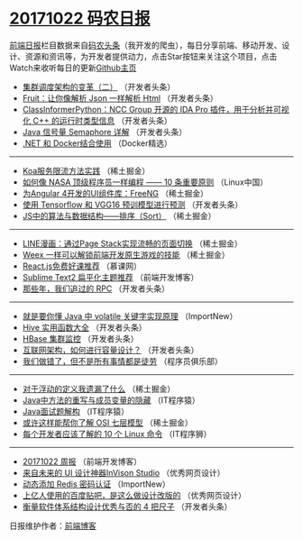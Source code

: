 # [20171022 码农日报](http://hao.caibaojian.com/date/2017/10/22)

[前端日报](http://caibaojian.com/c/news)栏目数据来自[码农头条](http://hao.caibaojian.com/)（我开发的爬虫），每日分享前端、移动开发、设计、资源和资讯等，为开发者提供动力，点击Star按钮来关注这个项目，点击Watch来收听每日的更新[Github主页](https://github.com/kujian/frontendDaily)
* [集群调度架构的变革（二）](http://hao.caibaojian.com/54320.html) （开发者头条）
* [Fruit：让你像解析 Json 一样解析 Html](http://hao.caibaojian.com/54314.html) （开发者头条）
* [ClassInformerPython：NCC Group 开源的 IDA Pro 插件，用于分析并可视化 C++ 的运行时类型信息](http://hao.caibaojian.com/54321.html) （开发者头条）
* [Java 信号量 Semaphore 详解](http://hao.caibaojian.com/54322.html) （开发者头条）
* [.NET 和 Docker结合使用](http://hao.caibaojian.com/54336.html) （Docker精选）

***
* [Koa服务限流方法实践](http://hao.caibaojian.com/54298.html) （稀土掘金）
* [如何像 NASA 顶级程序员一样编程 —— 10 条重要原则](http://hao.caibaojian.com/54338.html) （Linux中国）
* [为Angular 4开发的UI组件库：FreeNG](http://hao.caibaojian.com/54299.html) （稀土掘金）
* [使用 Tensorflow 和 VGG16 预训模型进行预测](http://hao.caibaojian.com/54319.html) （开发者头条）
* [JS中的算法与数据结构——排序（Sort）](http://hao.caibaojian.com/54301.html) （稀土掘金）

***
* [LINE漫画：通过Page Stack实现流畅的页面切换](http://hao.caibaojian.com/54303.html) （稀土掘金）
* [Weex 一样可以解锁前端开发原生游戏的技能](http://hao.caibaojian.com/54304.html) （稀土掘金）
* [React.js免费好课推荐](http://hao.caibaojian.com/54333.html) （慕课网）
* [Sublime Text2 扁平化主题推荐](http://hao.caibaojian.com/54344.html) （前端开发博客）
* [那些年，我们追过的 RPC](http://hao.caibaojian.com/54313.html) （开发者头条）

***
* [就是要你懂 Java 中 volatile 关键字实现原理](http://hao.caibaojian.com/54334.html) （ImportNew）
* [Hive 实用函数大全](http://hao.caibaojian.com/54315.html) （开发者头条）
* [HBase 集群监控](http://hao.caibaojian.com/54317.html) （开发者头条）
* [互联网架构，如何进行容量设计？](http://hao.caibaojian.com/54318.html) （开发者头条）
* [我们做错了，但不是所有事情都是徒劳](http://hao.caibaojian.com/54339.html) （程序员俱乐部）

***
* [对于浮动的定义我遗漏了什么](http://hao.caibaojian.com/54300.html) （稀土掘金）
* [Java中方法的重写与成员变量的隐藏](http://hao.caibaojian.com/54340.html) （IT程序猿）
* [Java面试题解构](http://hao.caibaojian.com/54341.html) （IT程序猿）
* [或许这样能帮你了解 OSI 七层模型](http://hao.caibaojian.com/54302.html) （稀土掘金）
* [每个开发者应该了解的 10 个 Linux 命令](http://hao.caibaojian.com/54342.html) （IT程序狮）

***
* [20171022 周报](http://hao.caibaojian.com/54343.html) （前端开发博客）
* [来自未来的 UI 设计神器InVison Studio](http://hao.caibaojian.com/54347.html) （优秀网页设计）
* [动态添加 Redis 密码认证](http://hao.caibaojian.com/54335.html) （ImportNew）
* [上亿人使用的百度贴吧，是这么做设计改版的](http://hao.caibaojian.com/54348.html) （优秀网页设计）
* [衡量软件体系结构设计优秀与否的 4 把尺子](http://hao.caibaojian.com/54316.html) （开发者头条）

日报维护作者：[前端博客](http://caibaojian.com/) 